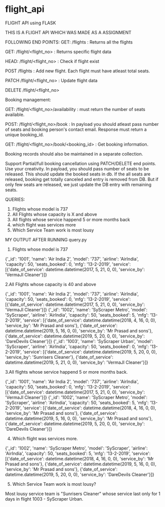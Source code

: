 # flight_api
FLIGHT API using FLASK 

THIS IS A FLIGHT API WHICH WAS MADE AS A ASSIGNMENT

FOLLOWING END POINTS:
GET: /flights     : Returns all the flights

GET: /flight/<flight_no>   : Returns specific flight data

HEAD: /flight/<flight_no> : Check if flight exist 

POST /flights      : Add new flight. Each flight must have atleast total
seats. 

PATCH /flight/<flight_no> : Update flight data

DELETE /flight/<flight_no>

Booking management:

GET: /flight/<flight_no>/availability  : must return the number of seats
available. 

POST:  /flight/<flight_no>/book  : In payload you should atleast pass
number of seats and booking person's contact email. Response must return a
unique booking_id.

GET: /flight/<flight_no>/book/<booking_id>  : Get booking information.

Booking records should also be maintained in a separate collection.  

Support Partial/full booking cancellation using PATCH/DELETE end points.
Use your creativity. In payload, you should pass number of seats to be
released. This should update the booked seats in db. If the all seats are
released, booking get totally canceled and entry is removed from DB. But
if only few seats are released, we just update the DB entry with remaining
seats.  


QUERIES: 
1. Flights whose model is 737 
2. All Flights whose capacity is X and above 
3. All flights whose service happend 5 or more months back 
4. which flight was services more 
5. Which Service Team work is most lousy 

MY OUTPUT AFTER RUNNING query.py 
1. Flights whose model is 737

{'_id': '1001', 'name': 'Air India 2', 'model': '737', 'airline': 'AirIndia', 'capacity': 50, 'seats_booked': 0, 'mfg': '13-2-2019', 'service': [{'date_of_service': datetime.datetime(2017, 5, 21, 0, 0), 'service_by': 'VermaJI Cleaner'}]}



2.All Flights whose capacity is 40 and above

{'_id': '1001', 'name': 'Air India 2', 'model': '737', 'airline': 'AirIndia', 'capacity': 50, 'seats_booked': 0, 'mfg': '13-2-2019', 'service': [{'date_of_service': datetime.datetime(2017, 5, 21, 0, 0), 'service_by': 'VermaJI Cleaner'}]}
{'_id': '1002', 'name': 'SyScraper Metro', 'model': 'SyScraper', 'airline': 'AirIndia', 'capacity': 50, 'seats_booked': 5, 'mfg': '13-2-2019', 'service': [{'date_of_service': datetime.datetime(2018, 4, 16, 0, 0), 'service_by': 'Mr Prasad and sons'}, {'date_of_service': datetime.datetime(2019, 5, 16, 0, 0), 'service_by': 'Mr Prasad and sons'}, {'date_of_service': datetime.datetime(2019, 5, 20, 0, 0), 'service_by': 'DareDevils Cleaner'}]}
{'_id': '1003', 'name': 'SyScraper Urban', 'model': 'SyScraper', 'airline': 'AirIndia', 'capacity': 50, 'seats_booked': 0, 'mfg': '13-2-2019', 'service': [{'date_of_service': datetime.datetime(2019, 5, 20, 0, 0), 'service_by': 'Sunrisers Cleaner'}, {'date_of_service': datetime.datetime(2019, 5, 21, 0, 0), 'service_by': 'VermaJI Cleaner'}]}



3.All flights whose service happend 5 or more months back.

{'_id': '1001', 'name': 'Air India 2', 'model': '737', 'airline': 'AirIndia', 'capacity': 50, 'seats_booked': 0, 'mfg': '13-2-2019', 'service': [{'date_of_service': datetime.datetime(2017, 5, 21, 0, 0), 'service_by': 'VermaJI Cleaner'}]}
{'_id': '1002', 'name': 'SyScraper Metro', 'model': 'SyScraper', 'airline': 'AirIndia', 'capacity': 50, 'seats_booked': 5, 'mfg': '13-2-2019', 'service': [{'date_of_service': datetime.datetime(2018, 4, 16, 0, 0), 'service_by': 'Mr Prasad and sons'}, {'date_of_service': datetime.datetime(2019, 5, 16, 0, 0), 'service_by': 'Mr Prasad and sons'}, {'date_of_service': datetime.datetime(2019, 5, 20, 0, 0), 'service_by': 'DareDevils Cleaner'}]}



4. Which flight was services more.

{'_id': '1002', 'name': 'SyScraper Metro', 'model': 'SyScraper', 'airline': 'AirIndia', 'capacity': 50, 'seats_booked': 5, 'mfg': '13-2-2019', 'service': [{'date_of_service': datetime.datetime(2018, 4, 16, 0, 0), 'service_by': 'Mr Prasad and sons'}, {'date_of_service': datetime.datetime(2019, 5, 16, 0, 0), 'service_by': 'Mr Prasad and sons'}, {'date_of_service': datetime.datetime(2019, 5, 20, 0, 0), 'service_by': 'DareDevils Cleaner'}]}



5. Which Service Team work is most lousy?

Most lousy service team is "Sunrisers Cleaner" whose service last only for 1 days in flight 1003 - SyScraper Urban.
